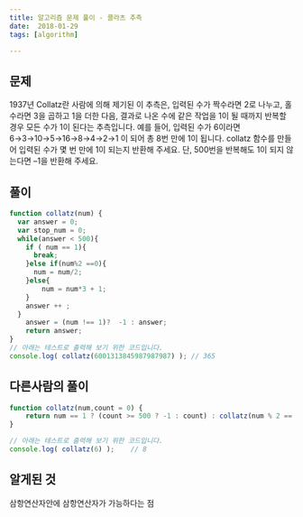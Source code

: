 ```yaml
---
title: 알고리즘 문제 풀이 - 콜라츠 추측
date:  2018-01-29
tags: [algorithm]

---
```


## 문제
1937년 Collatz란 사람에 의해 제기된 이 추측은, 입력된 수가 짝수라면 2로 나누고, 홀수라면 3을 곱하고 1을 더한 다음, 결과로 나온 수에 같은 작업을 1이 될 때까지 반복할 경우 모든 수가 1이 된다는 추측입니다. 예를 들어, 입력된 수가 6이라면 6→3→10→5→16→8→4→2→1 이 되어 총 8번 만에 1이 됩니다. collatz 함수를 만들어 입력된 수가 몇 번 만에 1이 되는지 반환해 주세요. 단, 500번을 반복해도 1이 되지 않는다면 –1을 반환해 주세요.

## 풀이

```javascript
function collatz(num) {
  var answer = 0;
  var stop_num = 0;
  while(answer < 500){
    if ( num == 1){
      break;
    }else if(num%2 ==0){
      num = num/2;
    }else{
    	num = num*3 + 1;
    }
    answer ++ ;
  }
    answer = (num !== 1)?  -1 : answer;
    return answer;
}
// 아래는 테스트로 출력해 보기 위한 코드입니다.
console.log( collatz(6001313845987987987) ); // 365
```

## 다른사람의 풀이
```javascript
function collatz(num,count = 0) {
    return num == 1 ? (count >= 500 ? -1 : count) : collatz(num % 2 == 0 ? num / 2 : num * 3 + 1,++count);
}

// 아래는 테스트로 출력해 보기 위한 코드입니다.
console.log( collatz(6) );    // 8
```

## 알게된 것
삼항연산자안에 삼항연산자가 가능하다는 점